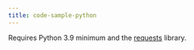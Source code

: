 ```yaml
---
title: code-sample-python
---
```


Requires Python 3.9 minimum and the [requests](https://pypi.org/project/requests/) library.
